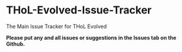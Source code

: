 # THoL-Evolved-Issue-Tracker
The Main Issue Tracker for THoL Evolved

**Please put any and all issues or suggestions in the Issues tab on the Github.**
